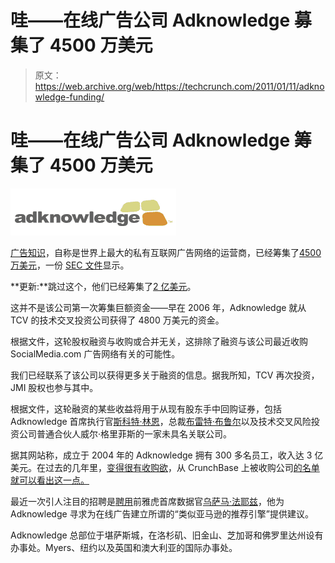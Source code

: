 # 哇——在线广告公司 Adknowledge 募集了 4500 万美元 

> 原文：<https://web.archive.org/web/https://techcrunch.com/2011/01/11/adknowledge-funding/>

# 哇——在线广告公司 Adknowledge 筹集了 4500 万美元

![](img/c75122541d96039f4c10c41af9e9337a.png)

[广告知识](https://web.archive.org/web/20221006204143/http://www.adknowledge.com/)，自称是世界上最大的私有互联网广告网络的运营商，已经筹集了[4500 万美元](https://web.archive.org/web/20221006204143/http://www.crunchbase.com/company/adknowledge)，一份 [SEC 文件](https://web.archive.org/web/20221006204143/http://sec.gov/Archives/edgar/data/1092695/000109269511000002/xslFormDX01/primary_doc.xml)显示。

**更新:**跳过这个，他们已经筹集了[2 亿美元](https://web.archive.org/web/20221006204143/https://beta.techcrunch.com/2011/01/12/hold-the-phone-adknowledge-actually-raises-200-million-plans-acquisitions/)。

这并不是该公司第一次筹集巨额资金——早在 2006 年，Adknowledge 就从 TCV 的技术交叉投资公司获得了 4800 万美元的资金。

根据文件，这轮股权融资与收购或合并无关，这排除了融资与该公司最近收购 SocialMedia.com 广告网络有关的可能性。

我们已经联系了该公司以获得更多关于融资的信息。据我所知，TCV 再次投资，JMI 股权也参与其中。

根据文件，这轮融资的某些收益将用于从现有股东手中回购证券，包括 Adknowledge 首席执行官[斯科特·林恩](https://web.archive.org/web/20221006204143/http://www.crunchbase.com/person/scott-lynn-3)，总裁[布雷特·布鲁尔](https://web.archive.org/web/20221006204143/http://www.crunchbase.com/person/brett-brewer)以及技术交叉风险投资公司普通合伙人威尔·格里菲斯的一家未具名关联公司。

据其网站称，成立于 2004 年的 Adknowledge 拥有 300 多名员工，收入达 3 亿美元。在过去的几年里，[变得很有收购欲](https://web.archive.org/web/20221006204143/http://adknowledge.com/press-room/press-releases)，从 CrunchBase 上被收购公司[的名单就可以看出这一点。](https://web.archive.org/web/20221006204143/http://www.crunchbase.com/company/adknowledge)

最近一次引人注目的招聘是[聘用](https://web.archive.org/web/20221006204143/http://www.adknowledge.com/press-room/press-releases/usama-fayyad-joins-adknowledge-strategic-advisory-role-chief-scientist-b-0)前雅虎首席数据官[乌萨马·法耶兹](https://web.archive.org/web/20221006204143/http://www.crunchbase.com/person/usama-fayyad)，他为 Adknowledge 寻求为在线广告建立所谓的“类似亚马逊的推荐引擎”提供建议。

Adknowledge 总部位于堪萨斯城，在洛杉矶、旧金山、芝加哥和佛罗里达州设有办事处。Myers、纽约以及英国和澳大利亚的国际办事处。